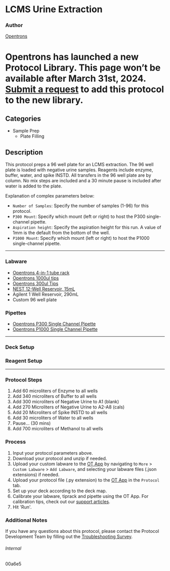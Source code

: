 # LCMS Urine Extraction

### Author
[Opentrons](https://opentrons.com/)


# Opentrons has launched a new Protocol Library. This page won’t be available after March 31st, 2024. [Submit a request](https://docs.google.com/forms/d/e/1FAIpQLSdYYp9QCKow4nn0KlCVsMS3HX0eJ0N9O7-erajKvcpT0lWbSg/viewform) to add this protocol to the new library.

## Categories
* Sample Prep
	* Plate Filling

## Description
This protocol preps a 96 well plate for an LCMS extraction. The 96 well plate is loaded with negative urine samples. Reagents include enzyme, buffer, water, and spike INSTD. All transfers in the 96 well plate are by column. No mix steps are included and a 30 minute pause is included after water is added to the plate.

Explanation of complex parameters below:
* `Number of Samples`: Specify the number of samples (1-96) for this protocol.
* `P300 Mount`: Specify which mount (left or right) to host the P300 single-channel pipette.
* `Aspiration height`: Specify the aspiration height for this run. A value of 1mm is the default from the bottom of the well. 
* `P1000 Mount`: Specify which mount (left or right) to host the P1000 single-channel pipette.



---

### Labware
* [Opentrons 4-in-1 tube rack](https://shop.opentrons.com/collections/racks-and-adapters/products/tube-rack-set-1)
* [Opentrons 1000ul tips](https://shop.opentrons.com/collections/opentrons-tips)
* [Opentrons 300ul Tips](https://shop.opentrons.com/collections/opentrons-tips)
* [NEST 12-Well Reservoir, 15mL](https://shop.opentrons.com/collections/reservoirs)
* Agilent 1 Well Reservoir, 290mL
* Custom 96 well plate

### Pipettes
* [Opentrons P300 Single Channel Pipette](https://shop.opentrons.com/collections/ot-2-robot/products/single-channel-electronic-pipette)
* [Opentrons P1000 Single Channel Pipette](https://shop.opentrons.com/collections/ot-2-robot/products/single-channel-electronic-pipette)

---

### Deck Setup


### Reagent Setup

---

### Protocol Steps
1. Add 60 microliters of Enzyme to all wells
2. Add 340 microliters of Buffer to all wells
3. Add 300 microliters of Negative Urine to A1 (blank)
4. Add 270 Microliters of Negative Urine to A2-A8 (cals)
5. Add 20 Microliters of Spike INSTD to all wells
6. Add 30 microliters of Water to all wells
7. Pause... (30 mins)
8. Add 700 microliters of Methanol to all wells

### Process
1. Input your protocol parameters above.
2. Download your protocol and unzip if needed.
3. Upload your custom labware to the [OT App](https://opentrons.com/ot-app) by navigating to `More` > `Custom Labware` > `Add Labware`, and selecting your labware files (.json extensions) if needed.
4. Upload your protocol file (.py extension) to the [OT App](https://opentrons.com/ot-app) in the `Protocol` tab.
5. Set up your deck according to the deck map.
6. Calibrate your labware, tiprack and pipette using the OT App. For calibration tips, check out our [support articles](https://support.opentrons.com/en/collections/1559720-guide-for-getting-started-with-the-ot-2).
7. Hit 'Run'.

### Additional Notes
If you have any questions about this protocol, please contact the Protocol Development Team by filling out the [Troubleshooting Survey](https://protocol-troubleshooting.paperform.co/).

###### Internal
00a6e5
